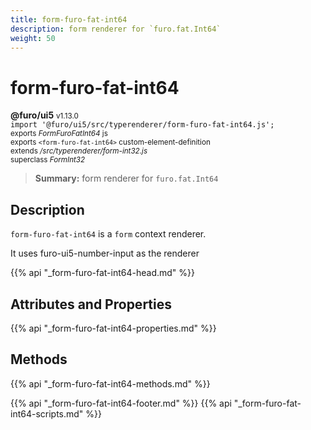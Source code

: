 ```yaml
---
title: form-furo-fat-int64
description: form renderer for `furo.fat.Int64`
weight: 50
---
```


# form-furo-fat-int64
**@furo/ui5** <small>v1.13.0</small>
<br>`import '@furo/ui5/src/typerenderer/form-furo-fat-int64.js';`<small>
<br>exports *FormFuroFatInt64* js
<br>exports `<form-furo-fat-int64>` custom-element-definition
<br>extends */src/typerenderer/form-int32.js*
<br>superclass *FormInt32*</small>

> **Summary:** form renderer for `furo.fat.Int64`

## Description

`form-furo-fat-int64` is a `form` context renderer.

It uses furo-ui5-number-input as the renderer

{{% api "_form-furo-fat-int64-head.md" %}}

## Attributes and Properties
{{% api "_form-furo-fat-int64-properties.md" %}}



## Methods
{{% api "_form-furo-fat-int64-methods.md" %}}





{{% api "_form-furo-fat-int64-footer.md" %}}
{{% api "_form-furo-fat-int64-scripts.md" %}}
